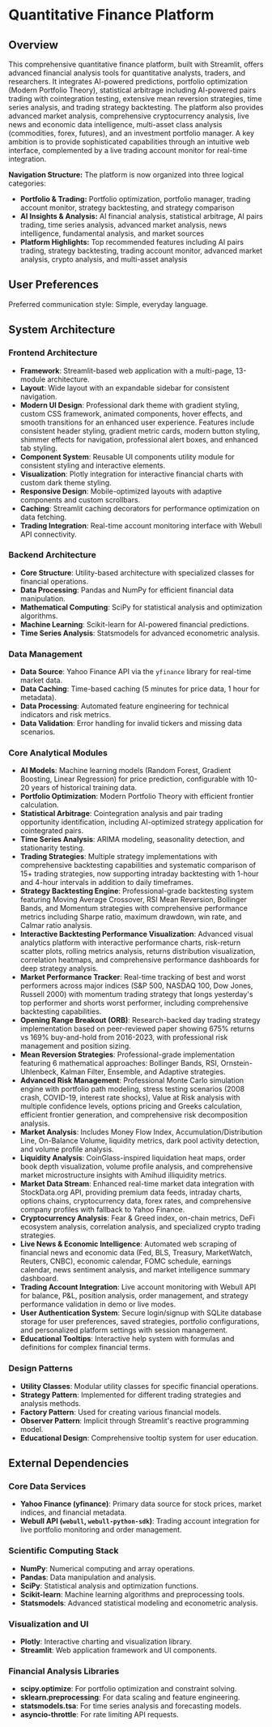 # Quantitative Finance Platform

## Overview
This comprehensive quantitative finance platform, built with Streamlit, offers advanced financial analysis tools for quantitative analysts, traders, and researchers. It integrates AI-powered predictions, portfolio optimization (Modern Portfolio Theory), statistical arbitrage including AI-powered pairs trading with cointegration testing, extensive mean reversion strategies, time series analysis, and trading strategy backtesting. The platform also provides advanced market analysis, comprehensive cryptocurrency analysis, live news and economic data intelligence, multi-asset class analysis (commodities, forex, futures), and an investment portfolio manager. A key ambition is to provide sophisticated capabilities through an intuitive web interface, complemented by a live trading account monitor for real-time integration.

**Navigation Structure:** The platform is now organized into three logical categories:
- **Portfolio & Trading:** Portfolio optimization, portfolio manager, trading account monitor, strategy backtesting, and strategy comparison
- **AI Insights & Analysis:** AI financial analysis, statistical arbitrage, AI pairs trading, time series analysis, advanced market analysis, news intelligence, fundamental analysis, and market sources  
- **Platform Highlights:** Top recommended features including AI pairs trading, strategy backtesting, trading account monitor, advanced market analysis, crypto analysis, and multi-asset analysis

## User Preferences
Preferred communication style: Simple, everyday language.

## System Architecture

### Frontend Architecture
- **Framework**: Streamlit-based web application with a multi-page, 13-module architecture.
- **Layout**: Wide layout with an expandable sidebar for consistent navigation.
- **Modern UI Design**: Professional dark theme with gradient styling, custom CSS framework, animated components, hover effects, and smooth transitions for an enhanced user experience. Features include consistent header styling, gradient metric cards, modern button styling, shimmer effects for navigation, professional alert boxes, and enhanced tab styling.
- **Component System**: Reusable UI components utility module for consistent styling and interactive elements.
- **Visualization**: Plotly integration for interactive financial charts with custom dark theme styling.
- **Responsive Design**: Mobile-optimized layouts with adaptive components and custom scrollbars.
- **Caching**: Streamlit caching decorators for performance optimization on data fetching.
- **Trading Integration**: Real-time account monitoring interface with Webull API connectivity.

### Backend Architecture
- **Core Structure**: Utility-based architecture with specialized classes for financial operations.
- **Data Processing**: Pandas and NumPy for efficient financial data manipulation.
- **Mathematical Computing**: SciPy for statistical analysis and optimization algorithms.
- **Machine Learning**: Scikit-learn for AI-powered financial predictions.
- **Time Series Analysis**: Statsmodels for advanced econometric analysis.

### Data Management
- **Data Source**: Yahoo Finance API via the `yfinance` library for real-time market data.
- **Data Caching**: Time-based caching (5 minutes for price data, 1 hour for metadata).
- **Data Processing**: Automated feature engineering for technical indicators and risk metrics.
- **Data Validation**: Error handling for invalid tickers and missing data scenarios.

### Core Analytical Modules
- **AI Models**: Machine learning models (Random Forest, Gradient Boosting, Linear Regression) for price prediction, configurable with 10-20 years of historical training data.
- **Portfolio Optimization**: Modern Portfolio Theory with efficient frontier calculation.
- **Statistical Arbitrage**: Cointegration analysis and pair trading opportunity identification, including AI-optimized strategy application for cointegrated pairs.
- **Time Series Analysis**: ARIMA modeling, seasonality detection, and stationarity testing.
- **Trading Strategies**: Multiple strategy implementations with comprehensive backtesting capabilities and systematic comparison of 15+ trading strategies, now supporting intraday backtesting with 1-hour and 4-hour intervals in addition to daily timeframes.
- **Strategy Backtesting Engine**: Professional-grade backtesting system featuring Moving Average Crossover, RSI Mean Reversion, Bollinger Bands, and Momentum strategies with comprehensive performance metrics including Sharpe ratio, maximum drawdown, win rate, and Calmar ratio analysis.
- **Interactive Backtesting Performance Visualization**: Advanced visual analytics platform with interactive performance charts, risk-return scatter plots, rolling metrics analysis, returns distribution visualization, correlation heatmaps, and comprehensive performance dashboards for deep strategy analysis.
- **Market Performance Tracker**: Real-time tracking of best and worst performers across major indices (S&P 500, NASDAQ 100, Dow Jones, Russell 2000) with momentum trading strategy that longs yesterday's top performer and shorts worst performer, including comprehensive backtesting capabilities.
- **Opening Range Breakout (ORB)**: Research-backed day trading strategy implementation based on peer-reviewed paper showing 675% returns vs 169% buy-and-hold from 2016-2023, with professional risk management and position sizing.
- **Mean Reversion Strategies**: Professional-grade implementation featuring 6 mathematical approaches: Bollinger Bands, RSI, Ornstein-Uhlenbeck, Kalman Filter, Ensemble, and Adaptive strategies.
- **Advanced Risk Management**: Professional Monte Carlo simulation engine with portfolio path modeling, stress testing scenarios (2008 crash, COVID-19, interest rate shocks), Value at Risk analysis with multiple confidence levels, options pricing and Greeks calculation, efficient frontier generation, and comprehensive risk decomposition analysis.
- **Market Analysis**: Includes Money Flow Index, Accumulation/Distribution Line, On-Balance Volume, liquidity metrics, dark pool activity detection, and volume profile analysis.
- **Liquidity Analysis**: CoinGlass-inspired liquidation heat maps, order book depth visualization, volume profile analysis, and comprehensive market microstructure insights with Amihud illiquidity metrics.
- **Market Data Stream**: Enhanced real-time market data integration with StockData.org API, providing premium data feeds, intraday charts, options chains, cryptocurrency data, forex rates, and comprehensive company profiles with fallback to Yahoo Finance.
- **Cryptocurrency Analysis**: Fear & Greed index, on-chain metrics, DeFi ecosystem analysis, correlation analysis, and specialized crypto trading strategies.
- **Live News & Economic Intelligence**: Automated web scraping of financial news and economic data (Fed, BLS, Treasury, MarketWatch, Reuters, CNBC), economic calendar, FOMC schedule, earnings calendar, news sentiment analysis, and market intelligence summary dashboard.
- **Trading Account Integration**: Live account monitoring with Webull API for balance, P&L, position analysis, order management, and strategy performance validation in demo or live modes.
- **User Authentication System**: Secure login/signup with SQLite database storage for user preferences, saved strategies, portfolio configurations, and personalized platform settings with session management.
- **Educational Tooltips**: Interactive help system with formulas and definitions for complex financial terms.

### Design Patterns
- **Utility Classes**: Modular utility classes for specific financial operations.
- **Strategy Pattern**: Implemented for different trading strategies and analysis methods.
- **Factory Pattern**: Used for creating various financial models.
- **Observer Pattern**: Implicit through Streamlit's reactive programming model.
- **Educational Design**: Comprehensive tooltip system for user education.

## External Dependencies

### Core Data Services
- **Yahoo Finance (yfinance)**: Primary data source for stock prices, market indices, and financial metadata.
- **Webull API (`webull`, `webull-python-sdk`)**: Trading account integration for live portfolio monitoring and order management.

### Scientific Computing Stack
- **NumPy**: Numerical computing and array operations.
- **Pandas**: Data manipulation and analysis.
- **SciPy**: Statistical analysis and optimization functions.
- **Scikit-learn**: Machine learning algorithms and preprocessing tools.
- **Statsmodels**: Advanced statistical modeling and econometric analysis.

### Visualization and UI
- **Plotly**: Interactive charting and visualization library.
- **Streamlit**: Web application framework and UI components.

### Financial Analysis Libraries
- **scipy.optimize**: For portfolio optimization and constraint solving.
- **sklearn.preprocessing**: For data scaling and feature engineering.
- **statsmodels.tsa**: For time series analysis and forecasting models.
- **asyncio-throttle**: For rate limiting API requests.